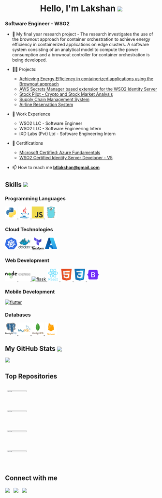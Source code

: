 
<h1 align="center">Hello, I'm Lakshan <img src = "https://raw.githubusercontent.com/MartinHeinz/MartinHeinz/master/wave.gif" width = 50px></h1> 
<h3>Software Engineer - WSO2</h3>


- 🔭 My final year research project - The research investigates the use of the brownout approach for container orchestration to achieve energy efficiency in containerized applications on edge clusters. A software system consisting of an analytical model to compute the power consumption and a brownout controller for container orchestration is being developed.

- 👨‍💻 Projects:
  - [Achieving Energy Efficiency in containerized applications using the Brownout approach](https://github.com/Lakshan-Banneheke/brownout-controller)
  - [AWS Secrets Manager based extension for the WSO2 Identity Server](https://github.com/wso2-extensions/carbon-securevault-aws)
  - [Stock Pilot - Crypto and Stock Market Analysis](https://www.youtube.com/watch?v=7Xej3eWsAy4&ab_channel=StockPilot)
  - [Supply Chain Management System](https://github.com/Lakshan-Banneheke/Supply-Chain-Management-System)
  - [Airline Reservation System](https://www.linkedin.com/posts/lakshan-banneheke_webdevelopment-nodejs-postgresql-activity-6775050966493487104-81px/)
  
- 💼 Work Experience
  - WSO2 LLC - Software Engineer
  - WSO2 LLC - Software Engineering Intern
  - iXD Labs (Pvt) Ltd - Software Engineering Intern 
  
- 📝 Certifications
  - [Microsoft Certified: Azure Fundamentals](https://learn.microsoft.com/en-us/users/lakshanbanneheke-5418/credentials/7f66d9dc0260c6d2)
  - [WSO2 Certified Identity Server Developer - V5](https://certification.wso2.com/web/certificate/2KGV9C)

- 📫 How to reach me **btlakshan@gmail.com**


<h2> Skills <img src = "https://media2.giphy.com/media/QssGEmpkyEOhBCb7e1/giphy.gif?cid=ecf05e47a0n3gi1bfqntqmob8g9aid1oyj2wr3ds3mg700bl&rid=giphy.gif" width = 32px> </h2>

<h3>Programming Languages </h3>
<a href="https://www.python.org" target="_blank"> <img src="https://raw.githubusercontent.com/devicons/devicon/master/icons/python/python-original.svg" alt="python" width="40" height="40"/> </a> 
<a href="https://www.java.com" target="_blank"> <img src="https://raw.githubusercontent.com/devicons/devicon/master/icons/java/java-original.svg" alt="java" width="40" height="40"/> </a>
<a href="https://developer.mozilla.org/en-US/docs/Web/JavaScript" target="_blank"> <img src="https://raw.githubusercontent.com/devicons/devicon/master/icons/javascript/javascript-original.svg" alt="javascript" width="40" height="40"/> </a> 
<a href="https://go.dev/" target="_blank"> <img src="https://raw.githubusercontent.com/devicons/devicon/master/icons/go/go-original.svg" alt="javascript" width="40" height="40"/> </a> 

<h3>Cloud Technologies</h3>
<a href="https://kubernetes.io/" target="_blank"> <img src="https://raw.githubusercontent.com/devicons/devicon/master/icons/kubernetes/kubernetes-plain.svg" alt="kubernetes" width="40" height="40"/> </a> 
<a href="https://www.docker.com/" target="_blank"> <img src="https://raw.githubusercontent.com/devicons/devicon/master/icons/docker/docker-original-wordmark.svg" alt="docker" width="40" height="40"/> </a> 
<a href="https://www.terraform.io/" target="_blank"> <img src="https://raw.githubusercontent.com/devicons/devicon/master/icons/terraform/terraform-original-wordmark.svg" alt="terraform" width="40" height="40"/> </a> 
<a href="https://azure.microsoft.com/en-us" target="_blank"> <img src="https://raw.githubusercontent.com/devicons/devicon/master/icons/azure/azure-original.svg" alt="azure" width="40" height="40"/> </a> 


<h3>Web Development</h3>
<a href="https://nodejs.org" target="_blank"> <img src="https://raw.githubusercontent.com/devicons/devicon/master/icons/nodejs/nodejs-original-wordmark.svg" alt="nodejs" width="40" height="40"/> </a> <a href="https://expressjs.com" target="_blank"> <img src="https://raw.githubusercontent.com/devicons/devicon/master/icons/express/express-original-wordmark.svg" alt="express" width="40" height="40"/> </a> <a href="https://flask.palletsprojects.com/" target="_blank"> <img src="https://www.vectorlogo.zone/logos/pocoo_flask/pocoo_flask-icon.svg" alt="flask" width="40" height="40"/> </a> <a href="https://reactjs.org/" target="_blank"> <img src="https://raw.githubusercontent.com/devicons/devicon/master/icons/react/react-original-wordmark.svg" alt="react" width="40" height="40"/> </a><a href="https://www.w3.org/html/" target="_blank"> <img src="https://raw.githubusercontent.com/devicons/devicon/master/icons/html5/html5-original.svg" alt="html5" width="40" height="40"/> </a>   <a href="https://www.w3schools.com/css/" target="_blank"> <img src="https://raw.githubusercontent.com/devicons/devicon/master/icons/css3/css3-original.svg" alt="css3" width="40" height="40"/> </a>    <a href="https://getbootstrap.com" target="_blank"> <img src="https://raw.githubusercontent.com/devicons/devicon/master/icons/bootstrap/bootstrap-plain.svg" alt="bootstrap" width="40" height="40"/> </a>

<h3>Mobile Development</h3>
<a href="https://flutter.dev" target="_blank"> <img src="https://www.vectorlogo.zone/logos/flutterio/flutterio-icon.svg" alt="flutter" width="40" height="40"/> </a> 

<h3>Databases</h3>
 <a href="https://www.postgresql.org" target="_blank"> <img src="https://raw.githubusercontent.com/devicons/devicon/master/icons/postgresql/postgresql-original-wordmark.svg" alt="postgresql" width="40" height="40"/> </a><a href="https://www.mysql.com/" target="_blank"> <img src="https://raw.githubusercontent.com/devicons/devicon/master/icons/mysql/mysql-original-wordmark.svg" alt="mysql" width="40" height="40"/> </a> <a href="https://www.mongodb.com/" target="_blank"> <img src="https://raw.githubusercontent.com/devicons/devicon/master/icons/mongodb/mongodb-original-wordmark.svg" alt="mongodb" width="40" height="40"/> </a> <a href="https://firebase.google.com/" target="_blank"> <img src="https://raw.githubusercontent.com/devicons/devicon/master/icons/firebase/firebase-plain-wordmark.svg" alt="mongodb" width="40" height="40"/> </a> 

<h2> My GitHub Stats  <img width = '32px' align= 'center' src="https://raw.githubusercontent.com/rahulbanerjee26/githubAboutMeGenerator/main/icons/github.svg"/></h2>
   <div style="display: block;">
      <img width=396 src="https://github-readme-stats.vercel.app/api?username=Lakshan-Banneheke&count_private=true&hide=issues&show_icons=true&theme=dark" />
   </div>

## Top Repositories
<div style="display: flex; flex-wrap: wrap; justify-content: space-between; max-width: 100%;">
  <div style="margin: 8px; width: 50%; height: 50px; overflow: hidden;">
    <a href="https://github.com/wso2-extensions/carbon-securevault-aws">
      <img style="width: 50%; height:30%; object-fit: cover;" src="https://github-readme-stats.vercel.app/api/pin/?username=Lakshan-Banneheke&repo=carbon-securevault-aws&theme=github_dark" />
    </a>
  </div>
  <div style="margin: 8px; width: 50%; height: 50px; overflow: hidden;">
    <a href="https://github.com/Lakshan-Banneheke/brownout-controller">
      <img style="width: 50%; height: 30%; object-fit: cover;" src="https://github-readme-stats.vercel.app/api/pin/?username=Lakshan-Banneheke&repo=brownout-controller&theme=github_dark" />
    </a>
  </div>
  <div style="margin: 8px; width: 50%; height: 50px; overflow: hidden;">
    <a href="https://github.com/Lakshan-Banneheke/Airline-Reservation-System">
      <img style="width: 50%; height: 30%; object-fit: cover;" src="https://github-readme-stats.vercel.app/api/pin/?username=Lakshan-Banneheke&repo=Airline-Reservation-System&theme=github_dark" />
    </a>
  </div>
  <div style="margin: 8px; width: 50%; height: 50px; overflow: hidden;">
    <a href="https://github.com/Lakshan-Banneheke/stockpilot-backend">
      <img style="width: 50%; height: 30%; object-fit: cover;" src="https://github-readme-stats.vercel.app/api/pin/?username=Lakshan-Banneheke&repo=stockpilot-backend&theme=github_dark" />
    </a>
  </div>
</div>


<h2> Connect with me  </h2>
<a href = 'https://www.linkedin.com/in/lakshan_banneheke'> <img width = '32px' align= 'center' src="https://raw.githubusercontent.com/rahulbanerjee26/githubAboutMeGenerator/main/icons/linked-in-alt.svg"/></a> &nbsp
<a href = 'https://www.github.com/Lakshan-Banneheke'> <img width = '32px' align= 'center' src="https://raw.githubusercontent.com/rahulbanerjee26/githubAboutMeGenerator/main/icons/github.svg"/></a> &nbsp
<a href = 'https://medium.com/@lakshan-banneheke'> <img width = '32px' align= 'center' src="https://cdn-icons-png.flaticon.com/512/5968/5968906.png"/></a>
